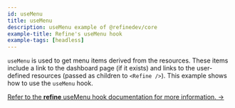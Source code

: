 ```yaml
---
id: useMenu
title: useMenu
description: useMenu example of @refinedev/core
example-title: Refine's useMenu hook
example-tags: [headless]
---
```


`useMenu` is used to get menu items derived from the resources. These items include a link to the dashboard page (if it exists) and links to the user-defined resources (passed as children to `<Refine />`). This example shows how to use the `useMenu` hook.

[Refer to the **refine** useMenu hook documentation for more information. →](/docs/core/hooks/utilities/use-menu/index)

<CodeSandboxExample path="core-use-menu" />
